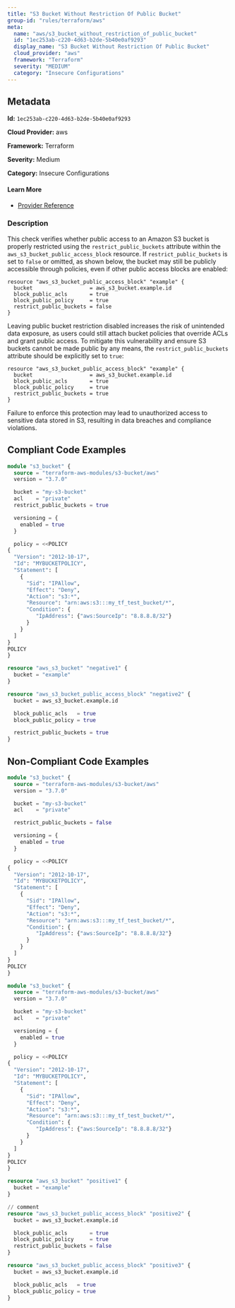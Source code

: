 ```yaml
---
title: "S3 Bucket Without Restriction Of Public Bucket"
group-id: "rules/terraform/aws"
meta:
  name: "aws/s3_bucket_without_restriction_of_public_bucket"
  id: "1ec253ab-c220-4d63-b2de-5b40e0af9293"
  display_name: "S3 Bucket Without Restriction Of Public Bucket"
  cloud_provider: "aws"
  framework: "Terraform"
  severity: "MEDIUM"
  category: "Insecure Configurations"
---
```

## Metadata

**Id:** `1ec253ab-c220-4d63-b2de-5b40e0af9293`

**Cloud Provider:** aws

**Framework:** Terraform

**Severity:** Medium

**Category:** Insecure Configurations

#### Learn More

 - [Provider Reference](https://registry.terraform.io/providers/hashicorp/aws/latest/docs/resources/s3_bucket_public_access_block)

### Description

 This check verifies whether public access to an Amazon S3 bucket is properly restricted using the `restrict_public_buckets` attribute within the `aws_s3_bucket_public_access_block` resource. If `restrict_public_buckets` is set to `false` or omitted, as shown below, the bucket may still be publicly accessible through policies, even if other public access blocks are enabled:

```
resource "aws_s3_bucket_public_access_block" "example" {
  bucket                  = aws_s3_bucket.example.id
  block_public_acls       = true
  block_public_policy     = true
  restrict_public_buckets = false
}
```

Leaving public bucket restriction disabled increases the risk of unintended data exposure, as users could still attach bucket policies that override ACLs and grant public access. To mitigate this vulnerability and ensure S3 buckets cannot be made public by any means, the `restrict_public_buckets` attribute should be explicitly set to `true`:

```
resource "aws_s3_bucket_public_access_block" "example" {
  bucket                  = aws_s3_bucket.example.id
  block_public_acls       = true
  block_public_policy     = true
  restrict_public_buckets = true
}
```
Failure to enforce this protection may lead to unauthorized access to sensitive data stored in S3, resulting in data breaches and compliance violations.


## Compliant Code Examples
```terraform
module "s3_bucket" {
  source = "terraform-aws-modules/s3-bucket/aws"
  version = "3.7.0"

  bucket = "my-s3-bucket"
  acl    = "private"
  restrict_public_buckets = true

  versioning = {
    enabled = true
  }

  policy = <<POLICY
{
  "Version": "2012-10-17",
  "Id": "MYBUCKETPOLICY",
  "Statement": [
    {
      "Sid": "IPAllow",
      "Effect": "Deny",
      "Action": "s3:*",
      "Resource": "arn:aws:s3:::my_tf_test_bucket/*",
      "Condition": {
         "IpAddress": {"aws:SourceIp": "8.8.8.8/32"}
      }
    }
  ]
}
POLICY
}

```

```terraform
resource "aws_s3_bucket" "negative1" {
  bucket = "example"
}

resource "aws_s3_bucket_public_access_block" "negative2" {
  bucket = aws_s3_bucket.example.id

  block_public_acls   = true
  block_public_policy = true

  restrict_public_buckets = true
}

```
## Non-Compliant Code Examples
```terraform
module "s3_bucket" {
  source = "terraform-aws-modules/s3-bucket/aws"
  version = "3.7.0"

  bucket = "my-s3-bucket"
  acl    = "private"

  restrict_public_buckets = false

  versioning = {
    enabled = true
  }

  policy = <<POLICY
{
  "Version": "2012-10-17",
  "Id": "MYBUCKETPOLICY",
  "Statement": [
    {
      "Sid": "IPAllow",
      "Effect": "Deny",
      "Action": "s3:*",
      "Resource": "arn:aws:s3:::my_tf_test_bucket/*",
      "Condition": {
         "IpAddress": {"aws:SourceIp": "8.8.8.8/32"}
      }
    }
  ]
}
POLICY
}

```

```terraform
module "s3_bucket" {
  source = "terraform-aws-modules/s3-bucket/aws"
  version = "3.7.0"

  bucket = "my-s3-bucket"
  acl    = "private"

  versioning = {
    enabled = true
  }

  policy = <<POLICY
{
  "Version": "2012-10-17",
  "Id": "MYBUCKETPOLICY",
  "Statement": [
    {
      "Sid": "IPAllow",
      "Effect": "Deny",
      "Action": "s3:*",
      "Resource": "arn:aws:s3:::my_tf_test_bucket/*",
      "Condition": {
         "IpAddress": {"aws:SourceIp": "8.8.8.8/32"}
      }
    }
  ]
}
POLICY
}

```

```terraform
resource "aws_s3_bucket" "positive1" {
  bucket = "example"
}

// comment
resource "aws_s3_bucket_public_access_block" "positive2" {
  bucket = aws_s3_bucket.example.id

  block_public_acls       = true
  block_public_policy     = true
  restrict_public_buckets = false
}

resource "aws_s3_bucket_public_access_block" "positive3" {
  bucket = aws_s3_bucket.example.id

  block_public_acls   = true
  block_public_policy = true
}

```
